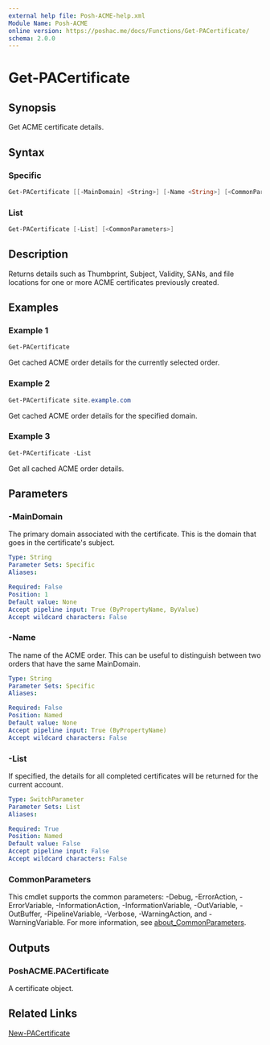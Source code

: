 ```yaml
---
external help file: Posh-ACME-help.xml
Module Name: Posh-ACME
online version: https://poshac.me/docs/Functions/Get-PACertificate/
schema: 2.0.0
---
```


# Get-PACertificate

## Synopsis

Get ACME certificate details.

## Syntax

### Specific

```powershell
Get-PACertificate [[-MainDomain] <String>] [-Name <String>] [<CommonParameters>]
```

### List

```powershell
Get-PACertificate [-List] [<CommonParameters>]
```

## Description

Returns details such as Thumbprint, Subject, Validity, SANs, and file locations for one or more ACME certificates previously created.

## Examples

### Example 1

```powershell
Get-PACertificate
```

Get cached ACME order details for the currently selected order.

### Example 2

```powershell
Get-PACertificate site.example.com
```

Get cached ACME order details for the specified domain.

### Example 3

```powershell
Get-PACertificate -List
```

Get all cached ACME order details.

## Parameters

### -MainDomain
The primary domain associated with the certificate.
This is the domain that goes in the certificate's subject.

```yaml
Type: String
Parameter Sets: Specific
Aliases:

Required: False
Position: 1
Default value: None
Accept pipeline input: True (ByPropertyName, ByValue)
Accept wildcard characters: False
```

### -Name
The name of the ACME order.
This can be useful to distinguish between two orders that have the same MainDomain.

```yaml
Type: String
Parameter Sets: Specific
Aliases:

Required: False
Position: Named
Default value: None
Accept pipeline input: True (ByPropertyName)
Accept wildcard characters: False
```

### -List
If specified, the details for all completed certificates will be returned for the current account.

```yaml
Type: SwitchParameter
Parameter Sets: List
Aliases:

Required: True
Position: Named
Default value: False
Accept pipeline input: False
Accept wildcard characters: False
```

### CommonParameters

This cmdlet supports the common parameters: -Debug, -ErrorAction, -ErrorVariable, -InformationAction, -InformationVariable, -OutVariable, -OutBuffer, -PipelineVariable, -Verbose, -WarningAction, and -WarningVariable. For more information, see [about_CommonParameters](http://go.microsoft.com/fwlink/?LinkID=113216).

## Outputs

### PoshACME.PACertificate
A certificate object.

## Related Links

[New-PACertificate](New-PACertificate.md)
